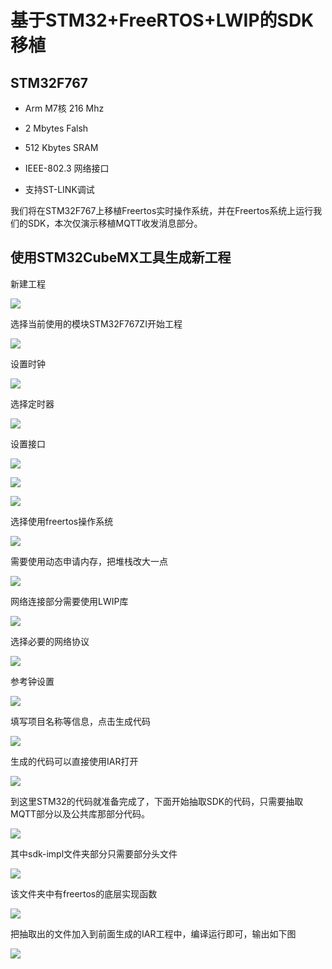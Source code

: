 

# 基于STM32+FreeRTOS+LWIP的SDK移植

## STM32F767

* Arm M7核 216 Mhz

* 2 Mbytes Falsh

* 512 Kbytes SRAM 

* IEEE-802.3 网络接口

* 支持ST-LINK调试

我们将在STM32F767上移植Freertos实时操作系统，并在Freertos系统上运行我们的SDK，本次仅演示移植MQTT收发消息部分。

## 使用STM32CubeMX工具生成新工程

新建工程

![](../../images/STM32新建工程.png)

选择当前使用的模块STM32F767ZI开始工程

![](../../images/STM32选择芯片.png)

设置时钟

![](../../images/SYS设置时钟.png)

选择定时器

![](../../images/SYS选择定时器.png)

设置接口

![](../../images/Connect设置网络.png)

![](../../images/connect设置调试串口.png)

![](../../images/connect设置USB.png)

选择使用freertos操作系统

![](../../images/操作系统freertos.png)

需要使用动态申请内存，把堆栈改大一点

![](../../images/操作系统动态申请内存.png)

网络连接部分需要使用LWIP库

![](../../images/使能LWIP.png)

选择必要的网络协议

![](../../images/协议选择.png)

参考钟设置

![](../../images/时钟选择.png)

填写项目名称等信息，点击生成代码

![](../../images/填写项目信息.png)

生成的代码可以直接使用IAR打开

![](../../images/打开工程.png)

到这里STM32的代码就准备完成了，下面开始抽取SDK的代码，只需要抽取MQTT部分以及公共库那部分代码。

![](../../images/MQTT抽取代码.png)

其中sdk-impl文件夹部分只需要部分头文件

![](../../images/sdk-impl部分.png)

该文件夹中有freertos的底层实现函数

![](../../images/MQTT抽取代码操作系统部分.png)

把抽取出的文件加入到前面生成的IAR工程中，编译运行即可，输出如下图

![](../../images/打印输出.png)
